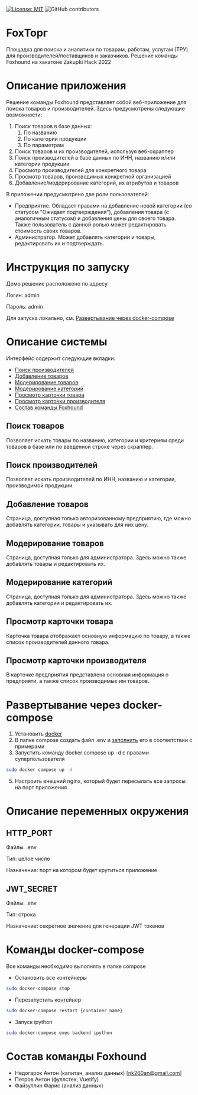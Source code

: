 [![License: MIT](https://img.shields.io/badge/License-MIT-yellow.svg)](https://opensource.org/licenses/MIT)
![GitHub contributors](https://img.shields.io/github/contributors/Ornstein89/VTB_API_hack2022)

# FoxТорг
Площадка для поиска и аналитики по товарам, работам, услугам (ТРУ) для производителей/поставщиков и заказчиков. Решение команды Foxhound на хакатоне Zakupki Hack 2022

# Описание приложения
Решение команды Foxhound представляет собой веб-приложение для поиска товаров и производителей. Здесь предусмотрены следующие возможности:
1. Поиск товаров в базе данных:
   1. По названию
   2. По категории продукции
   3. По параметрам
2. Поиск товаров и их производителей, используя веб-скраппер
3. Поиск производителей в базе данных по ИНН, названию и/или категории продукции
4. Просмотр производителей для конкретного товара
5. Просмотр товаров, производимых конкретной организацией
6. Добавление/модерирование категорий, их атрибутов и товаров

В приложении предусмотрено две роли пользователей:
- Предприятие. Обладает правами на добавление новой категории (со статусом "Ожидает подтверждения"), добавления товара (с аналогичным статусом) и добавления цены для своего товара. Также пользователь с данной ролью может редактировать стоимость своих товаров.
- Администратор. Может добавлять категории и товары, редактировать их и подтверждать.

# Инструкция по запуску
Демо решение расположено по адресу [](адрес)

Логин: admin

Пароль: admin

Для запуска локально, см. [Развертывание через docker-compose](#развертывание-через-docker-compose)

# Описание системы
Интерфейс содержит следующие вкладки:
  - [Поиск производителей](#поиск-производителей)
  - [Добавление товаров](#добавление-товаров)
  - [Модерирование товаров](#модерирование-товаров)
  - [Модерирование категорий](#модерирование-категорий)
  - [Просмотр карточки товара](#просмотр-карточки-товара)
  - [Просмотр карточки производителя](#просмотр-карточки-производителя)
  - [Состав команды Foxhound](#состав-команды-foxhound-на-moscowcityhack-2022)

## Поиск товаров
Позволяет искать товары по названию, категории и критериям среди товаров в базе или по введенной строке через скраппер.

## Поиск производителей
Позволяет искать производителей по ИНН, названию и категории, производимой продукции.

## Добавление товаров
Страница, доступная только авторизованному предприятию, где можно добавлять категории, товары и указывать для них цену.

## Модерирование товаров
Страница, доступная только для администратора. Здесь можно также добавлять товары и редактировать их.

## Модерирование категорий
Страница, доступная только для администратора. Здесь можно также добавлять категории и редактировать их.

## Просмотр карточки товара
Карточка товара отображает основную информацию по товару, а также список производителей данного товара.

## Просмотр карточки производителя
В карточке предприятия представлена основная информация о предприяти, а также список производимых им товаров.

# Развертывание через docker-compose
1. Установить [docker](https://docs.docker.com/engine/install/ubuntu/)
2. В папке compose создать файл .env и [заполнить](#описание-переменных-окружения) его в соответствии с примерами
3. Запустить команду docker compose up -d с правами суперпользователя
```bash
sudo docker compose up -d
```
5. Настроить внешний nginx, который будет пересылать все запросы на порт приложения

# Описание переменных окружения

## HTTP_PORT
Файлы: .env

Тип: целое число

Назначение: порт на котором будет крутиться приложение
## JWT_SECRET
Файлы: .env

Тип: строка

Назначение: секретное значение для генерации JWT токенов

# Команды docker-compose 
Все команды необходимо выполнять в папке compose
- Остановить все контейнеры
```bash
sudo docker-compose stop
```
- Перезапустить контейнер
```bash
sudo docker-compose restart {container_name}
```
- Запуск ipython
```bash
sudo docker-compose exec backend ipython
```

# Состав команды Foxhound
  - Недогарок Антон (капитан, анализ данных) [nk260an@gmail.com]
  - Петров Антон (фуллстек, Vuetify)
  - Файзуллин Фарис (анализ данных)
